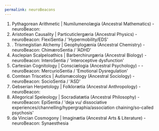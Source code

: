 ```yaml
---
permalink: neuroBeacons
---
```



1. Pythagorean Arithmetic | Numilumenolægia (Ancestral Mathematics) - neuroBeacon: 
2. Aristotlean Causality | Particuticlergæria (Ancestral Physics) - neuroBeacon: FlexiSentia / 'Hypermobility/EDS'
3. . Trismegistian Alchemy | Geophylogænia (Ancestral Chemistry) - neuroBeacon: ChimæroSentia / 'ADHD'
4. Asclepian Scalpeloathics | Barberchirurgæria (Ancestral Biology)  - neuroBeacon: InteroSentia / 'interoceptive dysfunction'
5. Cartesian Cognitology | Consciælogia (Ancestral Psychology) -  - neuroBeacon: MercurioSentia / 'Emotional Dysregulation'
6. Comtean Triscetics | Autismæcology (Ancestral Sociology) - neuroBeacon: SocioSentia / 'ASD'
7. Gebserian Herpetology | Folklorætia (Ancestral Anthropology) - neuroBeacon: 
8. Allegorical Speleology | Socradiatætia (Ancestral Philosophy)  - neuroBeacon: EpiSentia / 'deja vu/ dissociative experiences/channelling/hypergraphia/association chaining/so-called psychosis'
9. da Vincian Cosmogony | Imaginætia (Ancestral Arts & Literature) - neuroBeacon: Synaesthesia 
